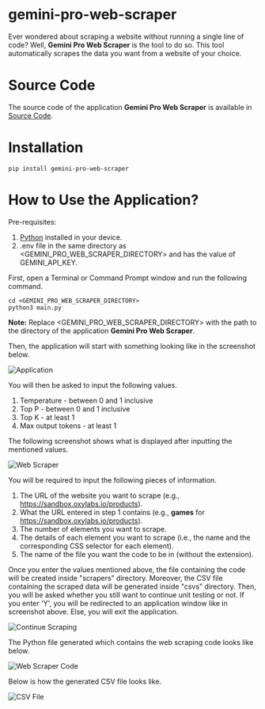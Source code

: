 # gemini-pro-web-scraper

Ever wondered about scraping a website without running a single line of code? Well, **Gemini Pro Web Scraper** is the
tool to do so. This tool automatically scrapes the data you want from a website of your choice.

# Source Code

The source code of the application **Gemini Pro Web Scraper** is available in 
[Source Code](https://github.com/GlobalCreativeApkDev/gemini-pro-web-scraper/blob/master/main.py).

# Installation

```
pip install gemini-pro-web-scraper
```

# How to Use the Application?

Pre-requisites:
1. [Python](https://www.python.org/downloads/) installed in your device.
2. .env file in the same directory as <GEMINI_PRO_WEB_SCRAPER_DIRECTORY> and has the value of GEMINI_API_KEY.

First, open a Terminal or Command Prompt window and run the following command.

```
cd <GEMINI_PRO_WEB_SCRAPER_DIRECTORY>
python3 main.py
```

**Note:** Replace <GEMINI_PRO_WEB_SCRAPER_DIRECTORY> with the path to the directory of the application 
**Gemini Pro Web Scraper**.

Then, the application will start with something looking like in the screenshot below.

![Application](images/Application.png)

You will then be asked to input the following values.

1. Temperature - between 0 and 1 inclusive
2. Top P - between 0 and 1 inclusive
3. Top K - at least 1
4. Max output tokens - at least 1

The following screenshot shows what is displayed after inputting the mentioned values.

![Web Scraper](images/Web%20Scraper.png)

You will be required to input the following pieces of information.

1. The URL of the website you want to scrape (e.g., https://sandbox.oxylabs.io/products).
2. What the URL entered in step 1 contains (e.g., **games** for https://sandbox.oxylabs.io/products).
3. The number of elements you want to scrape.
4. The details of each element you want to scrape (i.e., the name and the corresponding CSS selector for each element).
5. The name of the file you want the code to be in (without the extension).

Once you enter the values mentioned above, the file containing the code will be created inside "scrapers" directory.
Moreover, the CSV file containing the scraped data will be generated inside "csvs" directory. Then, you will be asked 
whether you still want to continue unit testing or not. If you enter 'Y', you will be redirected to an application 
window like in screenshot above. Else, you will exit the application.

![Continue Scraping](images/Continue%20Scraping.png)

The Python file generated which contains the web scraping code looks like below.

![Web Scraper Code](images/Web%20Scraper%20Code.png)

Below is how the generated CSV file looks like.

![CSV File](images/CSV%20File.png)
